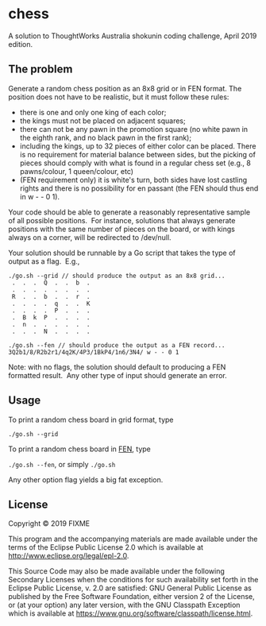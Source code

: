 # chess

A solution to ThoughtWorks Australia shokunin coding challenge, April 2019 edition.

## The problem

Generate a random chess position as an 8x8 grid or in FEN format. The position does not have to be realistic, but it must follow these rules:

* there is one and only one king of each color;
* the kings must not be placed on adjacent squares;
* there can not be any pawn in the promotion square (no white pawn in the eighth rank, and no black pawn in the first rank);
* including the kings, up to 32 pieces of either color can be placed. There is no requirement for material balance between sides, but the picking of pieces should comply with what is found in a regular chess set (e.g., 8 pawns/colour, 1 queen/colour, etc)
* (FEN requirement only) it is white's turn, both sides have lost castling rights and there is no possibility for en passant (the FEN should thus end in w - - 0 1).
	
Your code should be able to generate a reasonably representative sample of all possible positions.  For instance, solutions that always generate positions with the same number of pieces on the board, or with kings always on a corner, will be redirected to /dev/null. 

Your solution should be runnable by a Go script that takes the type of output as a flag.  E.g., 

```
./go.sh --grid // should produce the output as an 8x8 grid...
 .  .  .  Q  .  .  b  . 
 .  .  .  .  .  .  .  . 
 R  .  .  b  .  .  r  . 
 .  .  .  .  q  .  .  K 
 .  .  .  .  P  .  .  . 
 .  B  k  P  .  .  .  . 
 .  n  .  .  .  .  .  . 
 .  .  .  N  .  .  .  . 
```

```
./go.sh --fen // should produce the output as a FEN record...
3Q2b1/8/R2b2r1/4q2K/4P3/1BkP4/1n6/3N4/ w - - 0 1
```

Note: with no flags, the solution should default to producing a FEN formatted result.  Any other type of input should generate an error.

## Usage

To print a random chess board in grid format, type

``./go.sh --grid``

To print a random chess board in [FEN](https://en.wikipedia.org/wiki/Forsyth%E2%80%93Edwards_Notation), type

``./go.sh --fen``, or simply ``./go.sh``

Any other option flag yields a big fat exception.

## License

Copyright © 2019 FIXME

This program and the accompanying materials are made available under the
terms of the Eclipse Public License 2.0 which is available at
http://www.eclipse.org/legal/epl-2.0.

This Source Code may also be made available under the following Secondary
Licenses when the conditions for such availability set forth in the Eclipse
Public License, v. 2.0 are satisfied: GNU General Public License as published by
the Free Software Foundation, either version 2 of the License, or (at your
option) any later version, with the GNU Classpath Exception which is available
at https://www.gnu.org/software/classpath/license.html.
